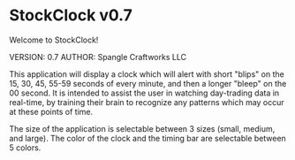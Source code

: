 # StockClock v0.7

Welcome to StockClock!

VERSION: 0.7
AUTHOR: Spangle Craftworks LLC

This application will display a clock which will alert with short "blips" on the 15, 30, 45, 55-59 seconds of every minute, and then a longer "bleep" on the 00 second.  It is intended to assist the user in watching day-trading data in real-time, by training their brain to recognize any patterns which may occur at these points of time.

The size of the application is selectable between 3 sizes (small, medium, and large).  The color of the clock and the timing bar are selectable between 5 colors.



